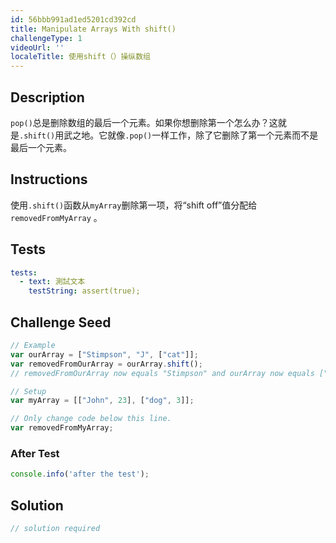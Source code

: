 ```yaml
---
id: 56bbb991ad1ed5201cd392cd
title: Manipulate Arrays With shift()
challengeType: 1
videoUrl: ''
localeTitle: 使用shift（）操纵数组
---
```


## Description
<section id="description"> <code>pop()</code>总是删除数组的最后一个元素。如果你想删除第一个怎么办？这就是<code>.shift()</code>用武之地。它就像<code>.pop()</code>一样工作，除了它删除了第一个元素而不是最后一个元素。 </section>

## Instructions
<section id="instructions">使用<code>.shift()</code>函数从<code>myArray</code>删除第一项，将“shift off”值分配给<code>removedFromMyArray</code> 。 </section>

## Tests
<section id='tests'>

```yml
tests:
  - text: 測試文本
    testString: assert(true);

```

</section>

## Challenge Seed
<section id='challengeSeed'>

<div id='js-seed'>

```js
// Example
var ourArray = ["Stimpson", "J", ["cat"]];
var removedFromOurArray = ourArray.shift();
// removedFromOurArray now equals "Stimpson" and ourArray now equals ["J", ["cat"]].

// Setup
var myArray = [["John", 23], ["dog", 3]];

// Only change code below this line.
var removedFromMyArray;

```

</div>


### After Test
<div id='js-teardown'>

```js
console.info('after the test');
```

</div>

</section>

## Solution
<section id='solution'>

```js
// solution required
```
</section>
